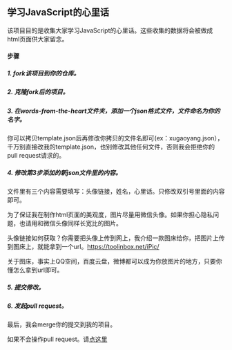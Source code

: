 ## 学习JavaScript的心里话

该项目目的是收集大家学习JavaScript的心里话。这些收集的数据将会被做成html页面供大家留念。

#### 步骤

##### 1. fork该项目到你的仓库。
##### 2. 克隆fork后的项目。
##### 3. 在words-from-the-heart文件夹，添加一个json格式文件，文件命名为你的名字。

你可以拷贝template.json后再修改你拷贝的文件名即可(ex：xugaoyang.json），千万别直接改我的template.json，也别修改其他任何文件，否则我会拒绝你的pull request请求的。

##### 4. 修改第3步添加的新json文件里的内容。

文件里有三个内容需要填写：头像链接，姓名，心里话。只修改双引号里面的内容即可。

为了保证我在制作html页面的美观度，图片尽量用微信头像。如果你担心隐私问题，也请用和微信头像同样长宽比的图片。

头像链接如何获取？你需要把头像上传到网上，我介绍一款图床给你，把图片上传到图床上，就能拿到一个url。https://toolinbox.net/iPic/

关于图床，事实上QQ空间，百度云盘，微博都可以成为你放图片的地方，只要你懂怎么拿到url即可。

##### 5. 提交修改。
##### 6. 发起pull request。

最后，我会merge你的提交到我的项目。

如果不会操作pull request。请[点这里](https://github.com/xugy0926/getting-started-with-javascript/wiki/%E7%AC%AC%E4%B8%80%E6%AC%A1pull-request)
